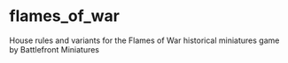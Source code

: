 # flames_of_war
House rules and variants for the Flames of War historical miniatures game by Battlefront Miniatures
